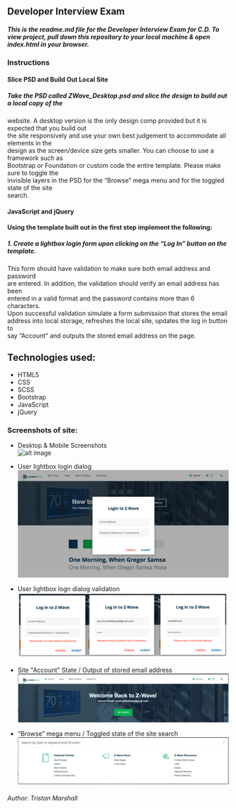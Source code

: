 ## Developer Interview Exam		
  		  
 ##### This is the readme.md file for the Developer Interview Exam for C.D. To view project, pull down this repository to your local machine & open index.html in your browser.		
 		
 ### Instructions		
 		
 #### Slice PSD and Build Out Local Site		
 		
 ##### Take the PSD called ZWave_Desktop.psd and slice the design to build out a local copy of the		
 website. A desktop version is the only design comp provided but it is expected that you build out		
 the site responsively and use your own best judgement to accommodate all elements in the		
 design as the screen/device size gets smaller. You can choose to use a framework such as		
 Bootstrap or Foundation or custom code the entire template. Please make sure to toggle the		
 invisible layers in the PSD for the “Browse” mega menu and for the toggled state of the site		
 search.		
 		
 #### JavaScript and jQuery		
 		
 #### Using the template built out in the first step implement the following:		
 		
 ##### 1. Create a lightbox login form upon clicking on the “Log In” button on the template.		
 This form should have validation to make sure both email address and password		
 are entered. In addition, the validation should verify an email address has been		
 entered in a valid format and the password contains more than 6 characters.		
 Upon successful validation simulate a form submission that stores the email		
 address into local storage, refreshes the local site, updates the log in button to		
 say “Account” and outputs the stored email address on the page.		
 		
 ## Technologies used:		
 		
 * HTML5		
 * CSS		
 * SCSS		
 * Bootstrap		
 * JavaScript		
 * jQuery		
 		
 ### Screenshots of site:		
 		
 * Desktop & Mobile Screenshots		
 ![alt image](/images/readme-images/screen-shot-desktop-mobile.jpg)		
 		
 * User lightbox login dialog 		
 ![alt image](/images/readme-images/screen-shot-dialog.png)		
 		
 * User lightbox logn dialog validation 		
 ![alt image](/images/readme-images/screen-shot-validation.jpg)		
 		
 * Site "Account" State / Output of stored email address		
 ![alt image](/images/readme-images/screen-shot-loggedin.png)		
 		
 * “Browse” mega menu / Toggled state of the site search		
 ![alt image](/images/readme-images/screen-shot-dropdown-search.png)		
 		
 ###### Author: Tristan Marshall
